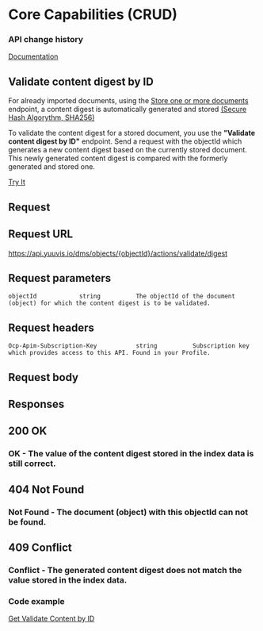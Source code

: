 # Core Capabilities (CRUD)

### API change history

[Documentation](https://yuuvis.io/how-to)


## Validate content digest by ID

For already imported documents, using the [Store one or more documents](https://yuuvis.io/docs/services/yuuvis-api/operations/ObjectsPost?) endpoint, a content digest is automatically generated and stored [(Secure Hash Algorythm, SHA256)](https://tools.ietf.org/html/rfc6234)

To validate the content digest for a stored document, you use the **"Validate content digest by ID"** endpoint. Send a request with the objectId which generates a new content digest based on the currently stored document. This newly generated content digest is compared with the formerly generated and stored one.

[Try It](https://yuuvis.io/docs/services/yuuvis-dms-core/operations/ObjectsActionsValidateDigestByObjectIdGet/console)
## Request

## Request URL

https://api.yuuvis.io/dms/objects/{objectId}/actions/validate/digest

## Request parameters

```
objectId            string          The objectId of the document (object) for which the content digest is to be validated.

```

## Request headers

```
Ocp-Apim-Subscription-Key           string          Subscription key which provides access to this API. Found in your Profile.

```

## Request body

## Responses

## 200 OK

### OK - The value of the content digest stored in the index data is still correct.

## 404 Not Found

### Not Found - The document (object) with this objectId can not be found.

## 409 Conflict

### Conflict - The generated content digest does not match the value stored in the index data.

### Code example

[Get Validate Content by ID](./Get-Object-Content-Digest.html)
